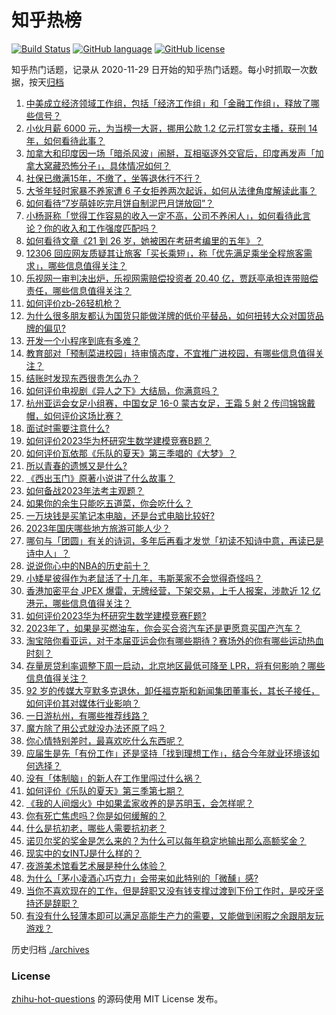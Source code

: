 # 知乎热榜
[![Build Status](https://github.com/ToWeLong/zhihu-hot-questions/workflows/CI/badge.svg)](https://github.com/ToWeLong/zhihu-hot-questions/actions)
[![GitHub language](https://img.shields.io/badge/language-golang-orange.svg)](https://golang.org/)
[![GitHub license](https://img.shields.io/github/license/ToWeLong/zhihu-hot-questions)](https://github.com/ToWeLong/zhihu-hot-questions/blob/main/LICENSE)

知乎热门话题，记录从 2020-11-29 日开始的知乎热门话题。每小时抓取一次数据，按天[归档](./archives)

<!-- BEGIN -->

1. [中美成立经济领域工作组，包括「经济工作组」和「金融工作组」，释放了哪些信号？](https://www.zhihu.com/question/623340019)
1. [小伙月薪 6000 元，为当榜一大哥，挪用公款 1.2 亿元打赏女主播，获刑 14 年，如何看待此事？](https://www.zhihu.com/question/623103368)
1. [加拿大和印度因一场「暗杀风波」闹掰，互相驱逐外交官后，印度再发声「加拿大窝藏恐怖分子」，具体情况如何？](https://www.zhihu.com/question/623122269)
1. [社保已缴满15年，不缴了，坐等退休行不行？](https://www.zhihu.com/question/618361493)
1. [大爷年轻时家暴不养家遭 6 子女拒养两次起诉，如何从法律角度解读此事？](https://www.zhihu.com/question/623114950)
1. [如何看待“7岁萌娃吃完月饼自制泥巴月饼放回”？](https://www.zhihu.com/question/622943581)
1. [小杨哥称「觉得工作容易的收入一定不高，公司不养闲人」，如何看待此言论？你的收入和工作强度匹配吗？](https://www.zhihu.com/question/622966797)
1. [如何看待文章《21 到 26 岁，她被困在考研考编里的五年》？](https://www.zhihu.com/question/623246805)
1. [12306 回应网友质疑其让旅客「买长乘短」，称「优先满足乘坐全程旅客需求」，哪些信息值得关注？](https://www.zhihu.com/question/623261186)
1. [乐视网一审判决出炉，乐视网需赔偿投资者 20.40 亿，贾跃亭承担连带赔偿责任，哪些信息值得关注？](https://www.zhihu.com/question/623253654)
1. [如何评价zb-26轻机枪？](https://www.zhihu.com/question/454865879)
1. [为什么很多朋友都认为国货只能做洋牌的低价平替品，如何扭转大众对国货品牌的偏见?](https://www.zhihu.com/question/623315913)
1. [开发一个小程序到底有多难？](https://www.zhihu.com/question/58441061)
1. [教育部对「预制菜进校园」持审慎态度，不宜推广进校园，有哪些信息值得关注？](https://www.zhihu.com/question/623350866)
1. [结账时发现东西很贵怎么办？](https://www.zhihu.com/question/287356623)
1. [如何评价电视剧《异人之下》大结局，你满意吗？](https://www.zhihu.com/question/623330033)
1. [杭州亚运会女足小组赛，中国女足 16-0 蒙古女足，王霜 5 射 2 传闫锦锦戴帽，如何评价这场比赛？](https://www.zhihu.com/question/623345032)
1. [面试时需要注意什么?](https://www.zhihu.com/question/324611082)
1. [如何评价2023华为杯研究生数学建模竞赛B题？](https://www.zhihu.com/question/623257445)
1. [如何评价瓦依那《乐队的夏天》第三季唱的《大梦》？](https://www.zhihu.com/question/623333524)
1. [所以青春的遗憾又是什么?](https://www.zhihu.com/question/613544835)
1. [《西出玉门》原著小说讲了什么故事？](https://www.zhihu.com/question/621215609)
1. [如何备战2023年法考主观题？](https://www.zhihu.com/question/440042506)
1. [如果你的余生只能吃五道菜，你会吃什么？](https://www.zhihu.com/question/616482659)
1. [一万块钱是买笔记本电脑，还是台式电脑比较好?](https://www.zhihu.com/question/620884058)
1. [2023年国庆哪些地方旅游可能人少？](https://www.zhihu.com/question/620717712)
1. [哪句与「团圆」有关的诗词，多年后再看才发觉「初读不知诗中意，再读已是诗中人」？](https://www.zhihu.com/question/621492692)
1. [说说你心中的NBA的历史前十？](https://www.zhihu.com/question/427129273)
1. [小矮星彼得作为老鼠活了十几年，韦斯莱家不会觉得奇怪吗？](https://www.zhihu.com/question/622780348)
1. [香港加密平台 JPEX 爆雷，无牌经营，下架交易，上千人报案，涉款近 12 亿港元，哪些信息值得关注？](https://www.zhihu.com/question/622892761)
1. [如何评价2023华为杯研究生数学建模竞赛F题?](https://www.zhihu.com/question/623279851)
1. [2023年了，如果是买燃油车，你会买合资汽车还是更愿意买国产汽车？](https://www.zhihu.com/question/621098771)
1. [淘宝陪你看亚运，对于本届亚运会你有哪些期待？赛场外的你有哪些运动热血时刻？](https://www.zhihu.com/question/623173608)
1. [存量房贷利率调整下周一启动，北京地区最低可降至 LPR，将有何影响？哪些信息值得关注？](https://www.zhihu.com/question/623259667)
1. [92 岁的传媒大亨默多克退休，卸任福克斯和新闻集团董事长，其长子接任，如何评价其对媒体行业影响？](https://www.zhihu.com/question/623248842)
1. [一日游杭州，有哪些推荐线路？](https://www.zhihu.com/question/622234151)
1. [魔方除了用公式就没办法还原了吗？](https://www.zhihu.com/question/528624471)
1. [你心情特别差时，最喜欢吃什么东西呢？](https://www.zhihu.com/question/621880083)
1. [应届生是先「有份工作」还是坚持「找到理想工作」，结合今年就业环境该如何选择？](https://www.zhihu.com/question/622550155)
1. [没有「体制脑」的新人在工作里闯过什么祸？](https://www.zhihu.com/question/622766972)
1. [如何评价《乐队的夏天》第三季第七期？](https://www.zhihu.com/question/623264367)
1. [《我的人间烟火》中如果孟家收养的是苏明玉，会怎样呢？](https://www.zhihu.com/question/613000490)
1. [你有死亡焦虑吗？你是如何缓解的？](https://www.zhihu.com/question/622597783)
1. [什么是抗初老，哪些人需要抗初老？](https://www.zhihu.com/question/621473683)
1. [诺贝尔奖的奖金是怎么来的？为什么可以每年稳定地输出那么高额奖金？](https://www.zhihu.com/question/622722522)
1. [现实中的女INTJ是什么样的？](https://www.zhihu.com/question/398312556)
1. [夜游美术馆看艺术展是种什么体验？](https://www.zhihu.com/question/621483703)
1. [为什么「茅小凌酒心巧克力」会带来如此特别的「微醺」感?](https://www.zhihu.com/question/623104133)
1. [当你不喜欢现在的工作，但是辞职又没有钱支撑过渡到下份工作时，是咬牙坚持还是辞职？](https://www.zhihu.com/question/622549911)
1. [有没有什么轻薄本即可以满足高能生产力的需要，又能做到闲暇之余跟朋友玩游戏？](https://www.zhihu.com/question/623179941)

<!-- END -->

历史归档 [./archives](./archives)


### License
[zhihu-hot-questions](https://github.com/towelong/zhihu-hot-questions) 的源码使用 MIT License 发布。
